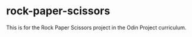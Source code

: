 # rock-paper-scissors
  This is for the Rock Paper Scissors project in the Odin Project curriculum. 
